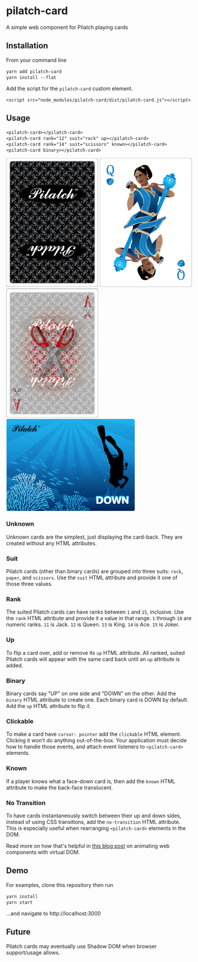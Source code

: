 # pilatch-card

A simple web component for Pilatch playing cards

## Installation

From your command line

    yarn add pilatch-card
    yarn install --flat

Add the script for the `pilatch-card` custom element.

    <script src="node_modules/pilatch-card/dist/pilatch-card.js"></script>

## Usage

    <pilatch-card></pilatch-card>
    <pilatch-card rank="12" suit="rock" up></pilatch-card>
    <pilatch-card rank="14" suit="scissors" known></pilatch-card>
    <pilatch-card binary></pilatch-card>

![black-backed Pilatch card, face-down](readme-images/card-back.png)
![Queen of rock Pilatch card, face-up](readme-images/queen-of-rock.png)
![known, face-down, Ace of Scissors](readme-images/known-ace-of-scissors.png)
![binary Pilatch card, DOWN](readme-images/binary-down.png)

### Unknown

Unknown cards are the simplest, just displaying the card-back. They are created without any HTML attributes.

### Suit

Pilatch cards (other than binary cards) are grouped into three suits: `rock`, `paper`, and `scissors`. Use the `suit` HTML attribute and provide it one of those three values.

### Rank

The suited Pilatch cards can have ranks between `1` and `15`, inclusive. Use the `rank` HTML attribute and provide it a value in that range. `1` through `10` are numeric ranks. `11` is Jack. `12` is Queen. `13` is King. `14` is Ace. `15` is Joker.

### Up

To flip a card over, add or remove its `up` HTML attribute. All ranked, suited Pilatch cards will appear with the same card back until an `up` attribute is added.

### Binary

Binary cards say "UP" on one side and "DOWN" on the other. Add the `binary` HTML attribute to create one. Each binary card is DOWN by default. Add the `up` HTML attribute to flip it.

### Clickable

To make a card have `cursor: pointer` add the `clickable` HTML element.
Clicking it won't do anything out-of-the-box.
Your application must decide how to handle those events, and attach event listeners to `<pilatch-card>` elements.

### Known

If a player knows what a face-down card is, then add the `known` HTML attribute to make the back-face translucent.

### No Transition

To have cards instantaneously switch between their up and down sides, instead of using CSS transitions, add the `no-transition` HTML attribute. This is especially useful when rearranging `<pilatch-card>` elements in the DOM.

Read more on how that's helpful in [this blog post](https://experiments.pilatch.com/card-animation/) on animating web components with virtual DOM.

## Demo

For examples, clone this repository then run

    yarn install
    yarn start

...and navigate to http://localhost:3000

## Future

Pilatch cards may eventually use Shadow DOM when browser support/usage allows.
